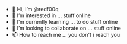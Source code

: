 - 👋 Hi, I’m @redf00q
- 👀 I’m interested in ...  stuff online
- 🌱 I’m currently learning ... to do stuff online 
- 💞️ I’m looking to collaborate on ... stuff online
- 📫 How to reach me ... you don't i reach you

<!---
redf00q/redf00q is a ✨ special ✨ repository because its `README.md` (this file) appears on your GitHub profile.
You can click the Preview link to take a look at your changes.
--->
